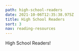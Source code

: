 ```yaml
---
path: high-school-readers
date: 2021-10-06T12:35:38.975Z
title: High School Readers
sort: 3
nav: reading-resources
---
```


High School Readers!
